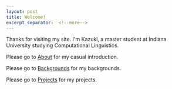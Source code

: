 ```yaml
---
layout: post
title: Welcome!
excerpt_separator:  <!--more-->
---
```


Thanks for visiting my site. I'm Kazuki, a master student at Indiana University studying Computational Linguistics.

Please go to [About](/about.html) for my casual introduction.

Please go to [Backgrounds](/category/background.html) for my backgrounds.

Please go to [Projects](/category/project.html) for my projects.